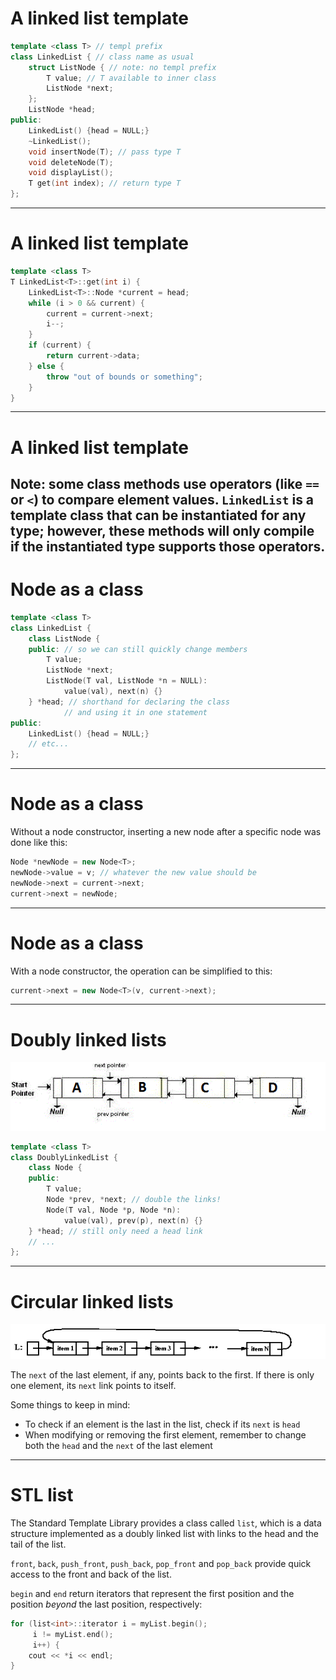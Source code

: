 # A linked list template

```c++
template <class T> // templ prefix
class LinkedList { // class name as usual
	struct ListNode { // note: no templ prefix
		T value; // T available to inner class
		ListNode *next;
	};
	ListNode *head;
public:
	LinkedList() {head = NULL;}
	~LinkedList();
	void insertNode(T); // pass type T
	void deleteNode(T);
	void displayList();
	T get(int index); // return type T
};
```
---
# A linked list template
```c++
template <class T>
T LinkedList<T>::get(int i) {
	LinkedList<T>::Node *current = head;
	while (i > 0 && current) {
		current = current->next;
		i--;
	}
	if (current) {
		return current->data;
	} else {
		throw "out of bounds or something";
	}
}
```
---
# A linked list template
Note: some class methods use operators (like `==` or `<`) to compare element values. `LinkedList` is a template class that can be instantiated for any type; however, these methods will only compile if the instantiated type supports those operators.
---
# Node as a class
```c++
template <class T>
class LinkedList {
	class ListNode {
	public: // so we can still quickly change members
		T value;
		ListNode *next;
		ListNode(T val, ListNode *n = NULL):
			value(val), next(n) {}
	} *head; // shorthand for declaring the class
			// and using it in one statement
public:
	LinkedList() {head = NULL;}
	// etc...
};
```
---
# Node as a class
Without a node constructor, inserting a new node after a specific node was done like this:
```c++
Node *newNode = new Node<T>;
newNode->value = v; // whatever the new value should be
newNode->next = current->next;
current->next = newNode;
```
---
# Node as a class
With a node constructor, the operation can be simplified to this:
```c++
current->next = new Node<T>(v, current->next);
```
---
# Doubly linked lists
![](./i/doublyll.gif)
```c++
template <class T>
class DoublyLinkedList {
	class Node {
	public:
		T value;
		Node *prev, *next; // double the links!
		Node(T val, Node *p, Node *n):
			value(val), prev(p), next(n) {}
	} *head; // still only need a head link
	// ...
};
```
---
# Circular linked lists
![](./i/circular.gif)

The `next` of the last element, if any, points back to the first. If there is only one element, its `next` link points to itself.

Some things to keep in mind:
- To check if an element is the last in the list, check if its `next` is `head`
- When modifying or removing the first element, remember to change both the `head` and the `next` of the last element
---
# STL list
The Standard Template Library provides a class called `list`, which is a data structure implemented as a doubly linked list with links to the head and the tail of the list.

`front`, `back`, `push_front`, `push_back`, `pop_front` and `pop_back` provide quick access to the front and back of the list.

`begin` and `end` return iterators that represent the first position and the position *beyond* the last position, respectively:
```c++
for (list<int>::iterator i = myList.begin();
	 i != myList.end();
	 i++) {
	cout << *i << endl;
}
```
